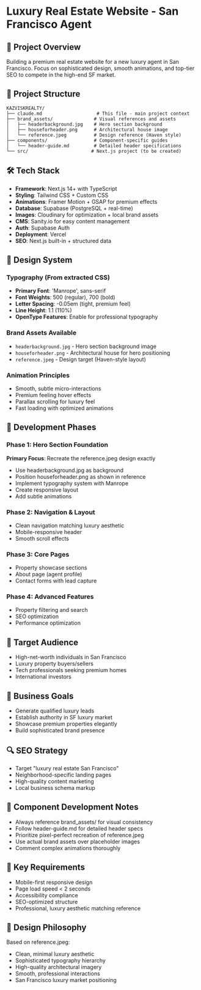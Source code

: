 # Luxury Real Estate Website - San Francisco Agent

## 🎯 Project Overview
Building a premium real estate website for a new luxury agent in San Francisco. Focus on sophisticated design, smooth animations, and top-tier SEO to compete in the high-end SF market.

## 📁 Project Structure
```
KAZVISKREALTY/
├── claude.md                    # This file - main project context
├── brand_assets/               # Visual references and assets
│   ├── headerbackground.jpg    # Hero section background
│   ├── houseforheader.png      # Architectural house image
│   └── reference.jpeg          # Design reference (Haven style)
├── components/                 # Component-specific guides
│   └── header-guide.md         # Detailed header specifications
└── src/                       # Next.js project (to be created)
```

## 🛠 Tech Stack
- **Framework**: Next.js 14+ with TypeScript
- **Styling**: Tailwind CSS + Custom CSS
- **Animations**: Framer Motion + GSAP for premium effects
- **Database**: Supabase (PostgreSQL + real-time)
- **Images**: Cloudinary for optimization + local brand assets
- **CMS**: Sanity.io for easy content management
- **Auth**: Supabase Auth
- **Deployment**: Vercel
- **SEO**: Next.js built-in + structured data

## 🎨 Design System

### Typography (From extracted CSS)
- **Primary Font**: 'Manrope', sans-serif
- **Font Weights**: 500 (regular), 700 (bold)
- **Letter Spacing**: -0.05em (tight, premium feel)
- **Line Height**: 1.1 (110%)
- **OpenType Features**: Enable for professional typography

### Brand Assets Available
- `headerbackground.jpg` - Hero section background image
- `houseforheader.png` - Architectural house for hero positioning
- `reference.jpeg` - Design target (Haven-style layout)

### Animation Principles
- Smooth, subtle micro-interactions
- Premium feeling hover effects
- Parallax scrolling for luxury feel
- Fast loading with optimized animations

## 🚀 Development Phases

### Phase 1: Hero Section Foundation
**Primary Focus**: Recreate the reference.jpeg design exactly
- Use headerbackground.jpg as background
- Position houseforheader.png as shown in reference
- Implement typography system with Manrope
- Create responsive layout
- Add subtle animations

### Phase 2: Navigation & Layout
- Clean navigation matching luxury aesthetic
- Mobile-responsive header
- Smooth scroll effects

### Phase 3: Core Pages
- Property showcase sections
- About page (agent profile)
- Contact forms with lead capture

### Phase 4: Advanced Features
- Property filtering and search
- SEO optimization
- Performance optimization

## 🎯 Target Audience
- High-net-worth individuals in San Francisco
- Luxury property buyers/sellers
- Tech professionals seeking premium homes
- International investors

## 💼 Business Goals
- Generate qualified luxury leads
- Establish authority in SF luxury market
- Showcase premium properties elegantly
- Build sophisticated brand presence

## 🔍 SEO Strategy
- Target "luxury real estate San Francisco"
- Neighborhood-specific landing pages
- High-quality content marketing
- Local business schema markup

## 📝 Component Development Notes
- Always reference brand_assets/ for visual consistency
- Follow header-guide.md for detailed header specs
- Prioritize pixel-perfect recreation of reference.jpeg
- Use actual brand assets over placeholder images
- Comment complex animations thoroughly

## 🚨 Key Requirements
- Mobile-first responsive design
- Page load speed < 2 seconds
- Accessibility compliance
- SEO-optimized structure
- Professional, luxury aesthetic matching reference

## 🎨 Design Philosophy
Based on reference.jpeg:
- Clean, minimal luxury aesthetic
- Sophisticated typography hierarchy
- High-quality architectural imagery
- Smooth, professional interactions
- San Francisco luxury market positioning